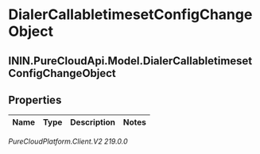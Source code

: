 # DialerCallabletimesetConfigChangeObject

## ININ.PureCloudApi.Model.DialerCallabletimesetConfigChangeObject

## Properties

|Name | Type | Description | Notes|
|------------ | ------------- | ------------- | -------------|



_PureCloudPlatform.Client.V2 219.0.0_
